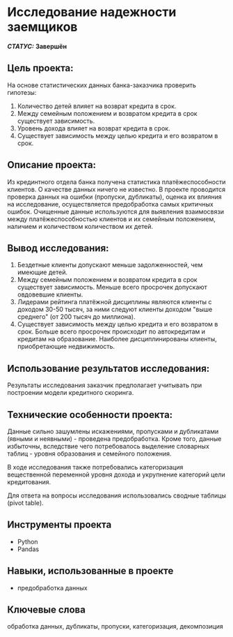 # Исследование надежности заемщиков


***СТАТУС:*** **Завершён**


## Цель проекта:

На основе статистических данных банка-заказчика проверить гипотезы:
1. Количество детей влияет на возврат кредита в срок.
2. Между семейным положением и возвратом кредита в срок существует зависимость.
3. Уровень дохода влияет на возврат кредита в срок.
4. Существует зависимость между целью кредита и его возвратом в срок.


## Описание проекта:

Из крединтного отдела банка получена статистика платёжеспособности клиентов. О качестве данных ничего не известно. В проекте проводится проверка данных на ошибки (пропуски, дубликаты), оценка их влияния на исследование, осуществляется предобработка самых критичных ошибок. Очищенные данные используются для выявления взаимосвязи между платёжеспособностью клиентов и их семейным положением, наличием и количеством количеством их детей.


## Вывод исследования:

1. Бездетные клиенты допускают меньше задолженностей, чем имеющие детей.
2. Между семейным положением и возвратом кредита в срок существует зависимость. Меньше всего просрочек допускают овдовевшие клиенты.
3. Лидерами рейтинга платёжной дисциплины являются клиенты с доходом 30-50 тысяч, за ними следуют клиенты доходом "выше среднего" (от 200 тысяч до миллиона).
4. Существует зависимость между целью кредита и его возвратом в срок. Больше всего просрочек происходит по автокредитам и кредитам на образование. Наиболее дисциплинированы клиенты, приобретающие недвижимость.


## Использование результатов исследования:

Результаты исследования заказчик предполагает учитывать при построении модели кредитного скоринга.


## Технические особенности проекта:

Данные сильно зашумлены искажениями, пропусками и дубликатами (явными и неявными) - проведена предобработка. Кроме того, данные избыточны, вследствие чего потребовалось выделение словарных таблиц - уровня образования и семейного положения. 

В ходе исследования также потребовались категоризация вещественной переменной уровня дохода и укрупнение категорий цели кредитования.

Для ответа на вопросы исследования использовались сводные таблицы (pivot table).


## Инструменты проекта

- Python
- Pandas


## Навыки, использованные в проекте

- предобработка данных


## Ключевые слова


обработка данных, дубликаты, пропуски, категоризация, декомпозиция